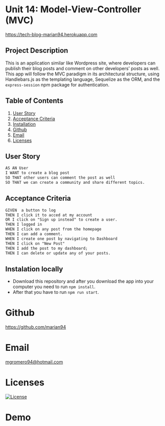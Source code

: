 # Unit 14: Model-View-Controller (MVC)

https://tech-blog-marian94.herokuapp.com

## Project Description

This is an application similar like Wordpress site, where developers can publish their blog posts and comment on other developers’ posts as well. This app will follow the MVC paradigm in its architectural structure, using Handlebars.js as the templating language, Sequelize as the ORM, and the `express-session` npm package for authentication.

  ## Table of Contents
  1. [User Story](#user-story)
  2. [Acceptance Criteria](#acceptance-criteria)
  3. [Installation](#Installation)
  4. [Github](#Github)
  5. [Email](#Email)
  6. [Licenses](#Licenses)

## User Story

```md
AS AN User 
I WANT to create a blog post
SO THAT other users can comment the post as well
SO THAT we can create a community and share different topics.
```


## Acceptance Criteria

```md
GIVEN  a button to log 
THEN I click it to acced at my account
OR I click on "Sign up instead" to create a user. 
THEN I logged in 
WHEN I click on any post from the homepage 
THEN I can add a comment.
WHEN I create one post by navigating to Dashboard 
THEN I click on "New Post"
THEN I add the post to my dashboard; 
THEN I can delete or update any of your posts.
```

## Instalation locally
- Download this repository and after you download the app into your computer you need to run 
`npm install`.
- After that you have to run `npm run start`.

# Github
https://github.com/marian94

# Email
mgromero94@hotmail.com

# Licenses
[![License](https://img.shields.io/badge/License-Apache_2.0-blue.svg)](https://opensource.org/licenses/Apache-2.0)

# Demo
